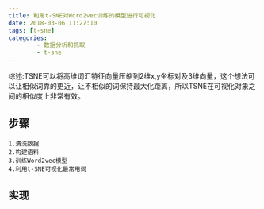 ```yaml
---
title: 利用t-SNE对Word2vec训练的模型进行可视化
date: 2018-03-06 11:27:10
tags: [t-sne]
categories:
        - 数据分析和抓取
        - t-sne
---
```

综述:TSNE可以将高维词汇特征向量压缩到2维x,y坐标对及3维向量，这个想法可以让相似词靠的更近，让不相似的词保持最大化距离，所以TSNE在可视化对象之间的相似度上非常有效。
## 步骤

	1.清洗数据
	2.构建语料
	3.训练Word2vec模型
	4.利用t-SNE可视化最常用词

## 实现

